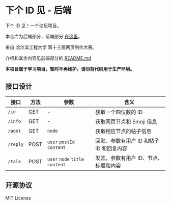 # 下个 ID 见 - 后端
下个 ID 见！一个论坛项目。

本仓库为后端部分，前端部分 [在这里](https://github.com/Lifeni/see-you-next-id)。

来自 哈尔滨工程大学 第十三届网页制作大赛。

介绍和其余内容见前端部分的 [README.md](https://github.com/Lifeni/see-you-next-id/blob/master/README.md)

**本项目属于学习项目，暂时不再维护，请勿将代码用于生产环境。**

## 接口设计

| 接口     | 方法 | 参数                            | 含义                                     |
| -------- | ---- | ------------------------------- | ---------------------------------------- |
| `/id`    | GET  | -                               | 获取一个四位数的 ID                      |
| `/info`  | GET  | -                               | 获取网页节点和 Emoji 信息                |
| `/post`  | GET  | `node`                          | 获取相应节点的帖子信息                   |
| `/reply` | POST | `user` `postId` `content`       | 回贴，参数有用户 ID 和帖子 ID 和回复内容 |
| `/talk`  | POST | `user` `node` `title` `content` | 发言，参数有用户 ID、节点、标题和内容    |

## 开源协议

MIT License
